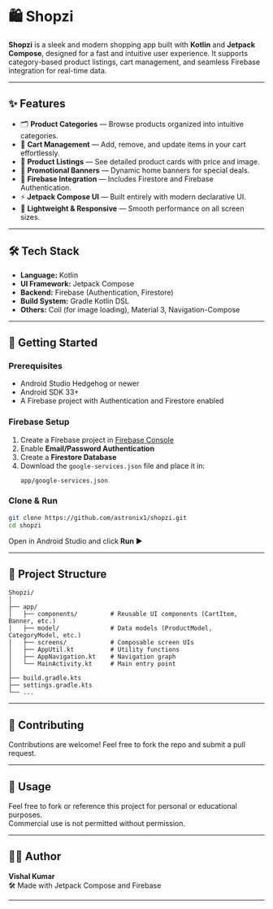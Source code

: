 
# 🛍️ Shopzi

**Shopzi** is a sleek and modern shopping app built with **Kotlin** and **Jetpack Compose**, designed for a fast and intuitive user experience. It supports category-based product listings, cart management, and seamless Firebase integration for real-time data.

---

## ✨ Features

- 🗂️ **Product Categories** — Browse products organized into intuitive categories.
- 🛒 **Cart Management** — Add, remove, and update items in your cart effortlessly.
- 🧾 **Product Listings** — See detailed product cards with price and image.
- 📢 **Promotional Banners** — Dynamic home banners for special deals.
- 🔐 **Firebase Integration** — Includes Firestore and Firebase Authentication.
- ⚡ **Jetpack Compose UI** — Built entirely with modern declarative UI.
- 🌙 **Lightweight & Responsive** — Smooth performance on all screen sizes.

---

## 🛠️ Tech Stack

- **Language:** Kotlin
- **UI Framework:** Jetpack Compose
- **Backend:** Firebase (Authentication, Firestore)
- **Build System:** Gradle Kotlin DSL
- **Others:** Coil (for image loading), Material 3, Navigation-Compose

---


## 🚀 Getting Started

### Prerequisites

- Android Studio Hedgehog or newer
- Android SDK 33+
- A Firebase project with Authentication and Firestore enabled

### Firebase Setup

1. Create a Firebase project in [Firebase Console](https://console.firebase.google.com/)
2. Enable **Email/Password Authentication**
3. Create a **Firestore Database**
4. Download the `google-services.json` file and place it in:
   ```
   app/google-services.json
   ```

### Clone & Run

```bash
git clone https://github.com/astronix1/shopzi.git
cd shopzi
```

Open in Android Studio and click **Run** ▶️

---

## 📁 Project Structure

```
Shopzi/
│
├── app/
│   ├── components/         # Reusable UI components (CartItem, Banner, etc.)
│   ├── model/              # Data models (ProductModel, CategoryModel, etc.)
│   ├── screens/            # Composable screen UIs
│   ├── AppUtil.kt          # Utility functions
│   ├── AppNavigation.kt    # Navigation graph
│   └── MainActivity.kt     # Main entry point
│
├── build.gradle.kts
├── settings.gradle.kts
└── ...
```

---

## 🤝 Contributing

Contributions are welcome! Feel free to fork the repo and submit a pull request.

---

## 📝 Usage

Feel free to fork or reference this project for personal or educational purposes.  
Commercial use is not permitted without permission.

---

## 🙋‍♂️ Author

**Vishal Kumar**  
🛠️ Made with Jetpack Compose and Firebase

---
